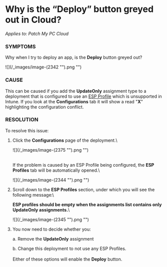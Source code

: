 # Why is the “Deploy” button greyed out in Cloud?

_Applies to: Patch My PC Cloud_

### SYMPTOMS

Why when I try to deploy an app, is the **Deploy** button greyed out?

!\[]\(/\_images/image-(2342 "").png "")

### CAUSE

This can be caused if you add the **UpdateOnly** assignment type to a deployment that is configured to use an [ESP Profile](../../cloud-deployments/deploying-an-app-using-cloud/cloud-configurations-deployment-tab/esp-profiles-deployments.md) which is unsupported in Intune. If you look at the **Configurations** tab it will show a read "**X**" highlighting the configuration conflict.

### RESOLUTION

To resolve this issue:

1.  Click the **Configurations** page of the deployment.\\

    !\[]\(/\_images/image-(2375 "").png "")

    \
    If the problem is caused by an ESP Profile being configured, the **ESP Profiles** tab will be automatically opened.\\

    !\[]\(/\_images/image-(2344 "").png "")
2.  Scroll down to the **ESP Profiles** section, under which you will see the following message:\\

    **ESP profiles should be empty when the assignments list contains only UpdateOnly assignments.**\\

    !\[]\(/\_images/image-(2345 "").png "")
3.  You now need to decide whether you:

    a. Remove the **UpdateOnly** assignment

    b. Change this deployment to not use any ESP Profiles.\
    \
    Either of these options will enable the **Deploy** button.
